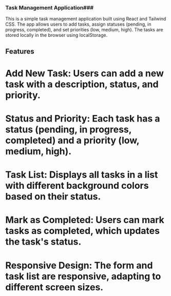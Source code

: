 ### Task Management Application###
This is a simple task management application built using React and Tailwind CSS. The app allows users to add tasks, assign statuses (pending, in progress, completed), and set priorities (low, medium, high). The tasks are stored locally in the browser using localStorage.

## Features
# Add New Task: Users can add a new task with a description, status, and priority.
# Status and Priority: Each task has a status (pending, in progress, completed) and a priority (low, medium, high).
# Task List: Displays all tasks in a list with different background colors based on their status.
# Mark as Completed: Users can mark tasks as completed, which updates the task's status.
# Responsive Design: The form and task list are responsive, adapting to different screen sizes.